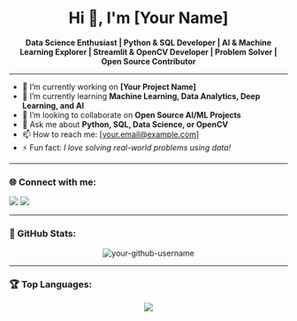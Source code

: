 <h1 align="center">Hi 👋, I'm [Your Name]</h1>

<p align="center">
  <b>Data Science Enthusiast | Python & SQL Developer | AI & Machine Learning Explorer | Streamlit & OpenCV Developer | Problem Solver | Open Source Contributor</b>
</p>

---

- 🔭 I’m currently working on **[Your Project Name]**
- 🌱 I’m currently learning **Machine Learning, Data Analytics, Deep Learning, and AI**
- 👯 I’m looking to collaborate on **Open Source AI/ML Projects**
- 💬 Ask me about **Python, SQL, Data Science, or OpenCV**
- 📫 How to reach me: [your.email@example.com]
- ⚡ Fun fact: *I love solving real-world problems using data!*

---

### 🌐 Connect with me:
<p align="left">
<a href="https://linkedin.com/in/your-linkedin" target="_blank"><img src="https://img.shields.io/badge/-LinkedIn-%230077B5?style=for-the-badge&logo=linkedin&logoColor=white" /></a>
<a href="mailto:your.email@example.com"><img src="https://img.shields.io/badge/-Email-D14836?style=for-the-badge&logo=gmail&logoColor=white" /></a>
</p>

---

### 🧩 GitHub Stats:
<p align="center">
  <img src="https://github-readme-stats.vercel.app/api?username=your-github-username&show_icons=true&theme=radical" alt="your-github-username" />
</p>

---

### 🏆 Top Languages:
<p align="center">
  <img src="https://github-readme-stats.vercel.app/api/top-langs/?username=your-github-username&layout=compact&theme=radical" />
</p>

